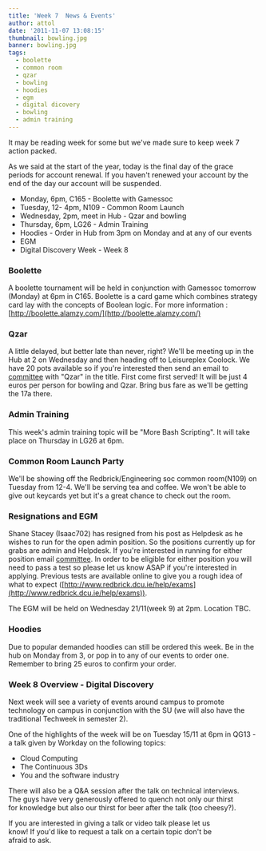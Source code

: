 ```yaml
---
title: 'Week 7  News & Events'
author: attol
date: '2011-11-07 13:08:15'
thumbnail: bowling.jpg
banner: bowling.jpg
tags:
  - boolette
  - common room
  - qzar
  - bowling
  - hoodies
  - egm
  - digital dicovery
  - bowling
  - admin training
---
```

It may be reading week for some but we've made sure to keep week 7 action packed.  

As we said at the start of the year, today is the final day of the grace periods for account renewal. If you haven't renewed your account by the end of the day our account will be suspended.

*   Monday, 6pm, C165 - Boolette with Gamessoc
*   Tuesday, 12- 4pm, N109 - Common Room Launch
*   Wednesday, 2pm, meet in Hub - Qzar and bowling
*   Thursday, 6pm, LG26 - Admin Training
*   Hoodies - Order in Hub from 3pm on Monday and at any of our events
*   EGM
*   Digital Discovery Week - Week 8

<!-- more -->
### Boolette

A boolette tournament will be held in conjunction with Gamessoc tomorrow (Monday) at 6pm in C165\. Boolette is a card game which combines strategy card lay with the concepts of Boolean logic. For more information : [http://boolette.alamzy.com/](http://boolette.alamzy.com/)

### Qzar

A little delayed, but better late than never, right? We'll be meeting up in the Hub at 2 on Wednesday and then heading off to Leisureplex Coolock. We have 20 pots available so if you're interested then send an email to [committee](/about/contact/committee) with "Qzar" in the title. First come first served! It will be just 4 euros per person for bowling and Qzar. Bring bus fare as we'll be getting the 17a there.

### Admin Training

This week's admin training topic will be "More Bash Scripting". It will take place on Thursday in LG26 at 6pm.

### Common Room Launch Party

We'll be showing off the Redbrick/Engineering soc common room(N109) on Tuesday from 12-4\. We'll be serving tea and coffee. We won't be able to give out keycards yet but it's a great chance to check out the room.

### Resignations and EGM

Shane Stacey (Isaac702) has resigned from his post as Helpdesk as he wishes to run for the open admin position. So the positions currently up for grabs are admin and Helpdesk. If you're interested in running for either position email [committee](/about/contact/committee). In order to be eligible for either position you will need to pass a test so please let us know ASAP if you're interested in applying. Previous tests are available online to give you a rough idea of what to expect ([http://www.redbrick.dcu.ie/help/exams](http://www.redbrick.dcu.ie/help/exams)).

The EGM will be held on Wednesday 21/11(week 9) at 2pm. Location TBC.

### Hoodies

Due to popular demanded hoodies can still be ordered this week. Be in the hub on Monday from 3, or pop in to any of our events to order one. Remember to bring 25 euros to confirm your order.

### Week 8 Overview - Digital Discovery

Next week will see a variety of events around campus to promote technology on campus in conjunction with the SU (we will also have the traditional Techweek in semester 2).

One of the highlights of the week will be on Tuesday 15/11 at 6pm in QG13 - a talk given by Workday on the following topics:

*   Cloud Computing
*   The Continuous 3Ds
*   You and the software industry

There will also be a Q&A session after the talk on technical interviews.  
The guys have very generously offered to quench not only our thirst  
for knowledge but also our thirst for beer after the talk (too cheesy?).  

If you are interested in giving a talk or video talk please let us  
know! If you'd like to request a talk on a certain topic don't be  
afraid to ask.
